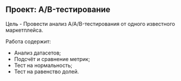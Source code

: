 ## Проект: A/B-тестирование

Цель - Провести анализ A/A/B-тестирования от одного известного маркетплейса.

Работа содержит:
- Анализ датасетов;
- Подсчёт и сравнение метрик;
- Тест на нормальность;
- Тест на равенство долей.
